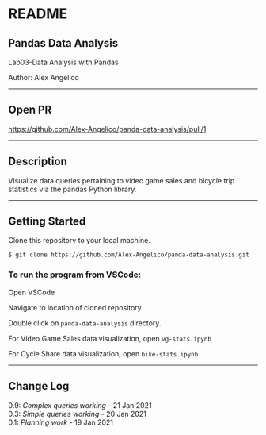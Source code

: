 # README

## Pandas Data Analysis

Lab03-Data Analysis with Pandas

Author: Alex Angelico

----

## Open PR

https://github.com/Alex-Angelico/panda-data-analysis/pull/1

----

## Description

Visualize data queries pertaining to video game sales and bicycle trip statistics via the pandas Python library.

----

## Getting Started

Clone this repository to your local machine.

```
$ git clone https://github.com/Alex-Angelico/panda-data-analysis.git
```

### To run the program from VSCode:

Open VSCode

Navigate to location of cloned repository.

Double click on ```panda-data-analysis``` directory.

For Video Game Sales data visualization, open ```vg-stats.ipynb```

For Cycle Share data visualization, open ```bike-stats.ipynb```

----

## Change Log

0.9: *Complex queries working* - 21 Jan 2021  
0.3: *Simple queries working* - 20 Jan 2021  
0.1: *Planning work* - 19 Jan 2021
